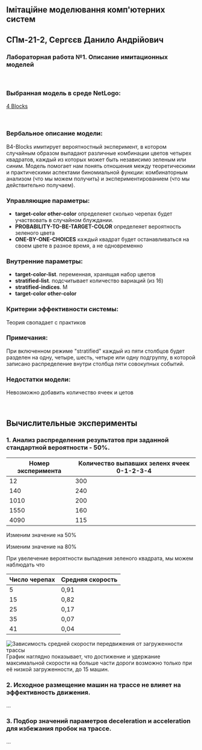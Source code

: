 ## Імітаційне моделювання комп'ютерних систем
## СПм-21-2, **Сергєєв Данило Андрійович**
### Лабораторная работа №**1**. Описание имитационных моделей

<br>

### Выбранная модель в среде NetLogo:
[4 Blocks](http://www.netlogoweb.org/launch#http://www.netlogoweb.org/assets/modelslib/Curricular%20Models/ProbLab/4%20Blocks.nlogo)

<br>

### Вербальное описание модели:
В4-Blocks имитирует вероятностный эксперимент, в котором случайным образом выпадают различные комбинации цветов четырех квадратов, каждый из которых может быть независимо зеленым или синим. Модель помогает нам понять отношения между теоретическими и практическими аспектами биномиальной функции: комбинаторным анализом (что мы можем получить) и экспериментированием (что мы действительно получаем).

### Управляющие параметры:
- **target-color other-color** определеяет сколько черепах будет участвовать в случайном блуждании.
- **PROBABILITY-TO-BE-TARGET-COLOR** определеяет вероятность зеленого цвета
- **ONE-BY-ONE-CHOICES** каждый квадрат будет останавливаться на своем цвете в разное время, а не одновременно

### Внутренние параметры:
- **target-color-list**. переменная, хранящая набор цветов
- **stratified-list**. подсчитывает количество вариаций (из 16)
- **stratified-indices**. М
- **target-color other-color**

### Критерии эффективности системы:
Теория свопадает с практиков

### Примечания:
При включенном режиме "stratified" каждый из пяти столбцов будет разделен на одну, четыре, шесть, четыре или одну подгруппу, в которой записано распределение внутри столбца пяти совокупных событий.


### Недостатки модели:
Невозможно добавить количество ячеек и цетов

<br>

## Вычислительные эксперименты

### 1. Анализ распределения результатов при заданной стандартной вероятности - 50%.



<table>
<thead>
<tr><th>Номер эксперимента</th><th>Количество выпавших зеленх ячеек 0-1-2-3-4</th></tr>
</thead>
<tbody>
<tr><td>12</td><td>300</td></tr>
<tr><td>140</td><td>240</td></tr>
<tr><td>1010</td><td>200</td></tr>
<tr><td>1550</td><td>160</td></tr>
<tr><td>4090</td><td>115</td></tr>
</tbody>
</table>

Изменим значение на 50%

Изменим значение на 80%


При увелечение вероятности выпадения зеленого квадрата, мы можем наблюдать что









<table>
<thead>
<tr><th>Число черепах</th><th>Средняя скорость</th></tr>
</thead>
<tbody>
<tr><td>5</td><td>0,91</td></tr>
<tr><td>15</td><td>0,82</td></tr>
<tr><td>25</td><td>0,17</td></tr>
<tr><td>35</td><td>0,07</td></tr>
<tr><td>41</td><td>0,04</td></tr>
</tbody>
</table>

![Зависимость средней скорости передвижения от загруженности трассы](fig1.png)
График наглядно показывает, что достижение и удержание максимальной скорости на больше части дороги возможно только при её низкой загруженности, до 15 машин.

### 2. Исходное размещение машин на трассе не влияет на эффективность движения.
...
### 3. Подбор значений параметров deceleration и acceleration для избежания пробок на трассе.
...
